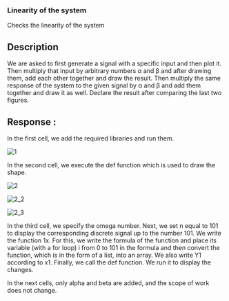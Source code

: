 ### Linearity of the system
Checks the linearity of the system

## Description
We are asked to first generate a signal with a specific input and then plot it. Then multiply that input by arbitrary numbers α and β and after drawing them, add each other together and draw the result. Then multiply the same response of the system to the given signal by α and β and add them together and draw it as well. Declare the result after comparing the last two figures.

## Response :
In the first cell, we add the required libraries and run them.

![1](https://github.com/morgan09mj/Linearity-of-the-system/assets/119484000/e51bad5a-d8a0-4c19-8130-1d5e59be5c20)

In the second cell, we execute the def function which is used to draw the shape.

![2](https://github.com/morgan09mj/Linearity-of-the-system/assets/119484000/8db863e1-db1a-4bed-978f-393ed2445c77)

![2_2](https://github.com/morgan09mj/Linearity-of-the-system/assets/119484000/c286f0f6-8390-4816-a0f9-b40395b508ac)

![2_3](https://github.com/morgan09mj/Linearity-of-the-system/assets/119484000/d48a7cc2-a52e-475a-b217-07b99f5866fd)


In the third cell, we specify the omega number. Next, we set n equal to 101 to display the corresponding discrete signal up to the number 101. We write the function 1x. For this, we write the formula of the function and place its variable (with a for loop) i from 0 to 101 in the formula and then convert the function, which is in the form of a list, into an array. We also write Y1 according to x1. Finally, we call the def function. We run it to display the changes.


In the next cells, only alpha and beta are added, and the scope of work does not change.


